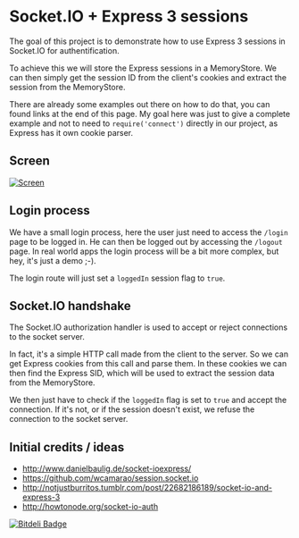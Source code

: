 # Socket.IO + Express 3 sessions

The goal of this project is to demonstrate how to use Express 3 sessions in Socket.IO for authentification.

To achieve this we will store the Express sessions in a MemoryStore. We can then simply get the session ID from the client's cookies and extract the session from the MemoryStore.

There are already some examples out there on how to do that, you can found links at the end of this page.
My goal here was just to give a complete example and not to need to `require('connect')` directly in our project, as Express has it own cookie parser.

## Screen

[![Screen](https://raw.github.com/leeroybrun/socketio-express-sessions/master/screen.jpg)](https://raw.github.com/leeroybrun/socketio-express-sessions/master/screen.jpg)

## Login process

We have a small login process, here the user just need to access the `/login` page to be logged in. He can then be logged out by accessing the `/logout` page.
In real world apps the login process will be a bit more complex, but hey, it's just a demo ;-).

The login route will just set a `loggedIn` session flag to `true`.

## Socket.IO handshake

The Socket.IO authorization handler is used to accept or reject connections to the socket server.

In fact, it's a simple HTTP call made from the client to the server. So we can get Express cookies from this call and parse them.
In these cookies we can then find the Express SID, which will be used to extract the session data from the MemoryStore.

We then just have to check if the `loggedIn` flag is set to `true` and accept the connection.
If it's not, or if the session doesn't exist, we refuse the connection to the socket server.

## Initial credits / ideas
- http://www.danielbaulig.de/socket-ioexpress/
- https://github.com/wcamarao/session.socket.io
- http://notjustburritos.tumblr.com/post/22682186189/socket-io-and-express-3
- http://howtonode.org/socket-io-auth

[![Bitdeli Badge](https://d2weczhvl823v0.cloudfront.net/leeroybrun/socketio-express-sessions/trend.png)](https://bitdeli.com/free "Bitdeli Badge")
